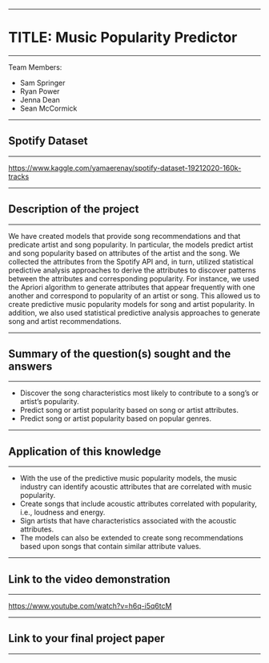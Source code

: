 -----

# TITLE: Music Popularity Predictor
-----
Team Members:
- Sam Springer
- Ryan Power
- Jenna Dean
- Sean McCormick

-----

## Spotify Dataset

-----

https://www.kaggle.com/yamaerenay/spotify-dataset-19212020-160k-tracks

-----

## Description of the project

-----

We have created models that provide song recommendations and that predicate artist and song popularity.   In particular, the models predict artist and song popularity based on attributes of the artist and the song.  We collected the attributes from the Spotify API and, in turn, utilized statistical predictive analysis approaches to derive the attributes to discover patterns between the attributes and corresponding popularity.   For instance, we used the Apriori algorithm to generate attributes that appear frequently with one another and correspond to popularity of an artist or song.  This allowed us to create predictive music popularity models for song and artist popularity.  In addition, we also used statistical predictive analysis approaches to generate song and artist recommendations. 

-----

## Summary of the question(s) sought and the answers

-----

 - Discover the song characteristics most likely to contribute to a song’s or artist’s  popularity.
 - Predict song or artist popularity based on song or artist attributes.
 - Predict song or artist popularity based on popular genres.

-----

## Application of this knowledge

-----

 - With the use of the predictive music popularity models, the music industry can identify acoustic attributes that are correlated with music popularity. 
 - Create songs that include acoustic attributes correlated with popularity, i.e., loudness and energy. 
 - Sign artists that have characteristics associated with the acoustic attributes. 
 - The models can also be extended to create song recommendations based upon songs that contain similar attribute values. 
 
-----

## Link to the video demonstration

-----

https://www.youtube.com/watch?v=h6q-i5q6tcM 

-----

## Link to your final project paper

-----

